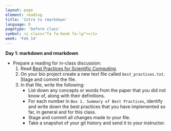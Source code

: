 ```yaml
---
layout: page
element: reading
title: 'Intro to rmarkdown'
language: R
pagetype: 'before class'
symbol: <i class="fa fa-book fa-lg"></i>
week: 'Feb 14'
---
```


**Day 1: markdown and rmarkdown**
<!-- from https://globalecologybiogeography.github.io/Ecoinformatics/readings/week7_reading/-->

* Prepare a reading for in-class discussion:
  1. Read [Best Practices for Scientific Computing](http://journals.plos.org/plosbiology/article?id=10.1371/journal.pbio.1001745).
  2. On your bio project create a new text file called `best_practices.txt`. Stage and commit the file.
  3. In that file, write the following:
     - List down any concepts or words from the paper that you did not know of, along with their definitions.
     - For each number in `Box 1. Summary of Best Practices`, identify and write down the best practices that you have implemented so far, in general and for this class.
     - Stage and commit all changes made to your file.
     - Take a snapshot of your git history and send it to your instructor.
